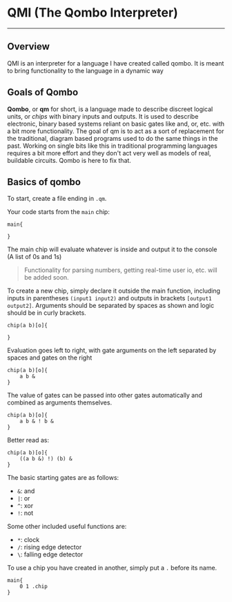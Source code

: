 # QMI (The Qombo Interpreter)

---

## Overview

QMI is an interpreter for a language I have created called qombo.
It is meant to bring functionality to the language in a dynamic way

## Goals of Qombo

**Qombo**, or **qm** for short, is a language made to describe discreet logical units, or *chips* with binary inputs and outputs.
It is used to describe electronic, binary based systems reliant on basic gates like and, or, etc. with a bit more functionality.
The goal of qm is to act as a sort of replacement for the traditional, diagram based programs used to do the same things in the past. Working on single bits like this in traditional programming languages requires a bit more effort and they don't act very well as models of real, buildable circuits. Qombo is here to fix that.

## Basics of qombo

To start, create a file ending in `.qm`.

Your code starts from the `main` chip:

    main{
    
    }

The main chip will evaluate whatever is inside and output it to the console (A list of 0s and 1s)

> Functionality for parsing numbers, getting real-time user io, etc. will be added soon.

To create a new chip, simply declare it outside the main function, including inputs in parentheses `(input1 input2)` and outputs in brackets `[output1 output2]`. Arguments should be separated by spaces as shown and logic should be in curly brackets.

    chip(a b)[o]{
    
    }

Evaluation goes left to right, with gate arguments on the left separated by spaces and gates on the right

    chip(a b)[o]{
        a b &
    }

The value of gates can be passed into other gates automatically and combined as arguments themselves.

    chip(a b)[o]{
        a b & ! b &
    }

Better read as:

    chip(a b)[o]{
        ((a b &) !) (b) &
    }

The basic starting gates are as follows:
- `&`: and
- `|`: or
- `^`: xor
- `!`: not

Some other included useful functions are:

- `*`: clock
- `/`: rising edge detector
- `\`: falling edge detector

To use a chip you have created in another, simply put a `.` before its name.

    main{
        0 1 .chip
    }


